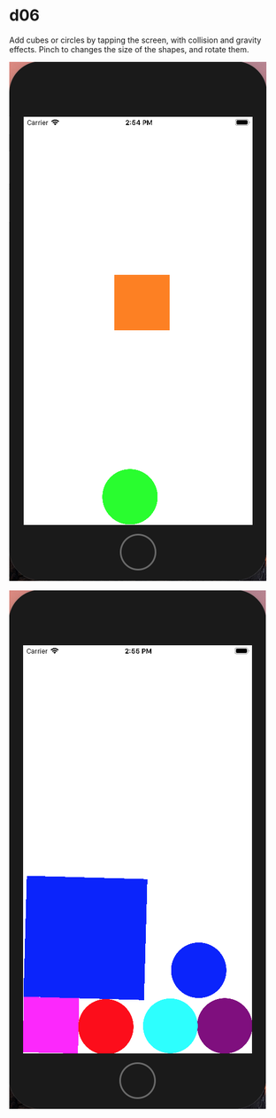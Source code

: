 # d06

Add cubes or circles by tapping the screen, with collision and gravity effects. 
Pinch to changes the size of the shapes, and rotate them.

![alt text](https://github.com/mdubus/piscine-swift/blob/master/images/gesture-gravity.png)

![alt text](https://github.com/mdubus/piscine-swift/blob/master/images/gesture-pinch.png)
